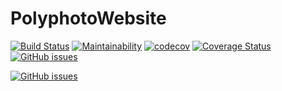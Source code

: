 # PolyphotoWebsite
[![Build Status](https://travis-ci.org/seb9465/PolyphotoWebsite.svg?branch=master)](https://travis-ci.org/seb9465/PolyphotoWebsite)
[![Maintainability](https://api.codeclimate.com/v1/badges/6c362fece18d4b990274/maintainability)](https://codeclimate.com/github/seb9465/PolyphotoWebsite/maintainability)
[![codecov](https://codecov.io/gh/seb9465/PolyphotoWebsite/branch/master/graph/badge.svg)](https://codecov.io/gh/seb9465/PolyphotoWebsite)
[![Coverage Status](https://coveralls.io/repos/github/seb9465/PolyphotoWebsite/badge.svg?branch=master)](https://coveralls.io/github/seb9465/PolyphotoWebsite?branch=master)
[![GitHub issues](https://img.shields.io/github/issues/seb9465/PolyphotoWebsite.svg)](https://github.com/seb9465/PolyphotoWebsite/issues)

[![GitHub issues](https://img.shields.io/github/issues-pr/seb9465/PolyphotoWebsite.svg)](https://github.com/seb9465/PolyphotoWebsite/issues-pr)
